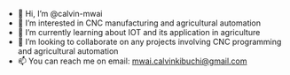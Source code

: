 - 👋 Hi, I’m @calvin-mwai
- 👀 I’m interested in CNC manufacturing and agricultural automation
- 🌱 I’m currently learning about IOT and its application in agriculture
- 💞️ I’m looking to collaborate on any projects involving CNC programming and agricultural automation
- 📫 You can reach me on email: mwai.calvinkibuchi@gmail.com

<!---
calvin-mwai/calvin-mwai is a ✨ special ✨ repository because its `README.md` (this file) appears on your GitHub profile.
You can click the Preview link to take a look at your changes.
--->

